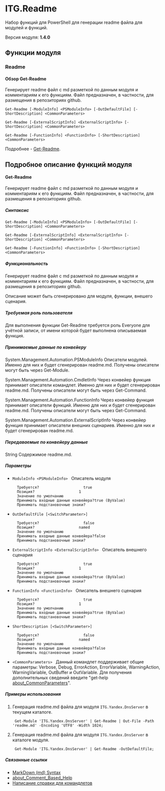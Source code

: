 ﻿ITG.Readme
==========

Набор функций для PowerShell для генерации readme файла для модулей и функций.

Версия модуля: **1.4.0**

Функции модуля
--------------

[Get-Readme]: <#Get-Readme>

### Readme

#### Обзор Get-Readme

Генерирует readme файл с md разметкой по данным модуля и комментариям к его функциям.
Файл предназначен, в частности, для размещения в репозиториях github.

	Get-Readme [-ModuleInfo] <PSModuleInfo> [-OutDefaultFile] [-ShortDescription] <CommonParameters>

	Get-Readme [-ExternalScriptInfo] <ExternalScriptInfo> [-ShortDescription] <CommonParameters>

	Get-Readme [-FunctionInfo] <FunctionInfo> [-ShortDescription] <CommonParameters>

Подробнее - [Get-Readme][].

Подробное описание функций модуля
---------------------------------

#### Get-Readme

Генерирует readme файл с md разметкой по данным модуля и комментариям к его функциям.
Файл предназначен, в частности, для размещения в репозиториях github.

##### Синтаксис

	Get-Readme [-ModuleInfo] <PSModuleInfo> [-OutDefaultFile] [-ShortDescription] <CommonParameters>

	Get-Readme [-ExternalScriptInfo] <ExternalScriptInfo> [-ShortDescription] <CommonParameters>

	Get-Readme [-FunctionInfo] <FunctionInfo> [-ShortDescription] <CommonParameters>

##### Функциональность

Генерирует readme файл с md разметкой по данным модуля и комментариям к его функциям.
Файл предназначен, в частности, для размещения в репозиториях github.

Описание может быть сгенерировано для модуля, функции, внешего сценария.

##### Требуемая роль пользователя

Для выполнения функции Get-Readme требуется роль Everyone для учётной записи,
от имени которой будет выполнена описываемая функция.

##### Принимаемые данные по конвейеру

System.Management.Automation.PSModuleInfo
Описатели модулей. Именно для них и будет сгенерирован readme.md.
Получены описатели могут быть через Get-Module.

System.Management.Automation.CmdletInfo
Через конвейер функция принимает описатели командлет. Именно для них и будет сгенерирован readme.md.
Получены описатели могут быть через Get-Command.

System.Management.Automation.FunctionInfo
Через конвейер функция принимает описатели функций. Именно для них и будет сгенерирован readme.md.
Получены описатели могут быть через Get-Command.

System.Management.Automation.ExternalScriptInfo
Через конвейер функция принимает описатели внешних сценариев. Именно для них и будет сгенерирован readme.md.

##### Передаваемые по конвейеру данные

String
Содержимое readme.md.

##### Параметры

- `ModuleInfo <PSModuleInfo>`
        Описатель модуля

        Требуется?                    true
        Позиция?                    1
        Значение по умолчанию
        Принимать входные данные конвейера?true (ByValue)
        Принимать подстановочные знаки?

- `OutDefaultFile [<SwitchParameter>]`

        Требуется?                    false
        Позиция?                    named
        Значение по умолчанию
        Принимать входные данные конвейера?false
        Принимать подстановочные знаки?

- `ExternalScriptInfo <ExternalScriptInfo>`
        Описатель внешнего сценария

        Требуется?                    true
        Позиция?                    1
        Значение по умолчанию
        Принимать входные данные конвейера?true (ByValue)
        Принимать подстановочные знаки?

- `FunctionInfo <FunctionInfo>`
        Описатель внешнего сценария

        Требуется?                    true
        Позиция?                    1
        Значение по умолчанию
        Принимать входные данные конвейера?true (ByValue)
        Принимать подстановочные знаки?

- `ShortDescription [<SwitchParameter>]`

        Требуется?                    false
        Позиция?                    named
        Значение по умолчанию
        Принимать входные данные конвейера?false
        Принимать подстановочные знаки?

- `<CommonParameters>`
        Данный командлет поддерживает общие параметры: Verbose, Debug,
        ErrorAction, ErrorVariable, WarningAction, WarningVariable,
        OutBuffer и OutVariable. Для получения дополнительных сведений введите
        "get-help [about_CommonParameters](http://go.microsoft.com/fwlink/?LinkID=113216 "Описание параметров, которые могут использоваться с любым командлетом....")".

##### Примеры использования

1. Генерация readme.md файла для модуля `ITG.Yandex.DnsServer`
в текущем каталоге.

		Get-Module 'ITG.Yandex.DnsServer' | Get-Readme | Out-File -Path 'readme.md' -Encoding 'UTF8' -Width 1024;

2. Генерация readme.md файла для модуля `ITG.Yandex.DnsServer`
в каталоге модуля.

		Get-Module 'ITG.Yandex.DnsServer' | Get-Readme -OutDefaultFile;

##### Связанные ссылки

- [MarkDown (md) Syntax](http://daringfireball.net/projects/markdown/syntax)
- [about_Comment_Based_Help](http://go.microsoft.com/fwlink/?LinkID=144309 "Описание написания разделов справки на основе комментариев для...")
- [Написание справки для командлетов](http://go.microsoft.com/fwlink/?LinkID=123415)

